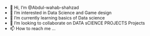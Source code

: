 - 👋 Hi, I’m @Abdul-wahab-shahzad
- 👀 I’m interested in Data Science and Game design
- 🌱 I’m currently learning basics of Data science
- 💞️ I’m looking to collaborate on DATA sCIENCE PROJECTS Projects
- 📫 How to reach me ...

<!---
Abdul-wahab-shahzad/Abdul-wahab-shahzad is a ✨ special ✨ repository because its `README.md` (this file) appears on your GitHub profile.
You can click the Preview link to take a look at your changes.
--->
